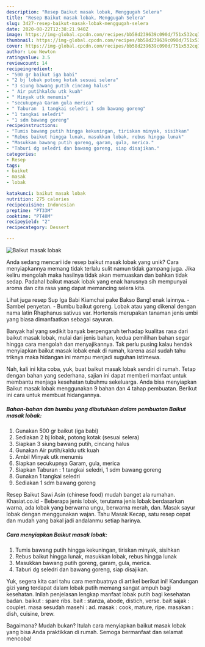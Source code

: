 ```yaml
---
description: "Resep Baikut masak lobak, Menggugah Selera"
title: "Resep Baikut masak lobak, Menggugah Selera"
slug: 3427-resep-baikut-masak-lobak-menggugah-selera
date: 2020-08-22T12:38:21.940Z
image: https://img-global.cpcdn.com/recipes/bb58d239639c090d/751x532cq70/baikut-masak-lobak-foto-resep-utama.jpg
thumbnail: https://img-global.cpcdn.com/recipes/bb58d239639c090d/751x532cq70/baikut-masak-lobak-foto-resep-utama.jpg
cover: https://img-global.cpcdn.com/recipes/bb58d239639c090d/751x532cq70/baikut-masak-lobak-foto-resep-utama.jpg
author: Lou Newton
ratingvalue: 3.5
reviewcount: 14
recipeingredient:
- "500 gr baikut iga babi"
- "2 bj lobak potong kotak sesuai selera"
- "3 siung bawang putih cincang halus"
- " Air putihkaldu utk kuah"
- " Minyak utk menumis"
- "secukupnya Garam gula merica"
- " Taburan  1 tangkai seledri 1 sdm bawang goreng"
- "1 tangkai seledri"
- "1 sdm bawang goreng"
recipeinstructions:
- "Tumis bawang putih hingga kekuningan, tiriskan minyak, sisihkan"
- "Rebus baikut hingga lunak, masukkan lobak, rebus hingga lunak"
- "Masukkan bawang putih goreng, garam, gula, merica."
- "Taburi dg seledri dan bawang goreng, siap disajikan."
categories:
- Resep
tags:
- baikut
- masak
- lobak

katakunci: baikut masak lobak 
nutrition: 275 calories
recipecuisine: Indonesian
preptime: "PT33M"
cooktime: "PT48M"
recipeyield: "2"
recipecategory: Dessert

---
```



![Baikut masak lobak](https://img-global.cpcdn.com/recipes/bb58d239639c090d/751x532cq70/baikut-masak-lobak-foto-resep-utama.jpg)

Anda sedang mencari ide resep baikut masak lobak yang unik? Cara menyiapkannya memang tidak terlalu sulit namun tidak gampang juga. Jika keliru mengolah maka hasilnya tidak akan memuaskan dan bahkan tidak sedap. Padahal baikut masak lobak yang enak harusnya sih mempunyai aroma dan cita rasa yang dapat memancing selera kita.

Lihat juga resep Sup Iga Babi Kiamchai pake Bakso Bang! enak lainnya. - Sambel penyetan. - Bumbu baikut goreng. Lobak atau yang dikenal dengan nama latin Rhaphanus sativus var. Hortensis merupakan tanaman jenis umbi yang biasa dimanfaatkan sebagai sayuran.

Banyak hal yang sedikit banyak berpengaruh terhadap kualitas rasa dari baikut masak lobak, mulai dari jenis bahan, kedua pemilihan bahan segar hingga cara mengolah dan menyajikannya. Tak perlu pusing kalau hendak menyiapkan baikut masak lobak enak di rumah, karena asal sudah tahu triknya maka hidangan ini mampu menjadi suguhan istimewa.


Nah, kali ini kita coba, yuk, buat baikut masak lobak sendiri di rumah. Tetap dengan bahan yang sederhana, sajian ini dapat memberi manfaat untuk membantu menjaga kesehatan tubuhmu sekeluarga. Anda bisa menyiapkan Baikut masak lobak menggunakan 9 bahan dan 4 tahap pembuatan. Berikut ini cara untuk membuat hidangannya.

<!--inarticleads1-->

##### Bahan-bahan dan bumbu yang dibutuhkan dalam pembuatan Baikut masak lobak:

1. Gunakan 500 gr baikut (iga babi)
1. Sediakan 2 bj lobak, potong kotak (sesuai selera)
1. Siapkan 3 siung bawang putih, cincang halus
1. Gunakan  Air putih/kaldu utk kuah
1. Ambil  Minyak utk menumis
1. Siapkan secukupnya Garam, gula, merica
1. Siapkan  Taburan : 1 tangkai seledri, 1 sdm bawang goreng
1. Gunakan 1 tangkai seledri
1. Sediakan 1 sdm bawang goreng


Resep Baikut Sawi Asin (chinese food) mudah banget ala rumahan. Khasiat.co.id - Beberapa jenis lobak, terutama jenis lobak berdasarkan warna, ada lobak yang berwarna ungu, berwarna merah, dan. Masak sayur lobak dengan menggunakan wajan. Tahu Masak Kecap, satu resep cepat dan mudah yang bakal jadi andalanmu setiap harinya. 

<!--inarticleads2-->

##### Cara menyiapkan Baikut masak lobak:

1. Tumis bawang putih hingga kekuningan, tiriskan minyak, sisihkan
1. Rebus baikut hingga lunak, masukkan lobak, rebus hingga lunak
1. Masukkan bawang putih goreng, garam, gula, merica.
1. Taburi dg seledri dan bawang goreng, siap disajikan.


Yuk, segera kita cari tahu cara membuatnya di artikel berikut ini! Kandungan gizi yang terdapat dalam lobak putih memang sangat ampuh bagi kesehatan. Inilah penjelasan lengkap manfaat lobak putih bagi kesehatan badan. baikut : spare ribs. bait : stanza, abode, distich, verse. bait sajak : couplet. masa sesudah masehi : ad. masak : cook, mature, ripe. masakan : dish, cuisine, brew. 

Bagaimana? Mudah bukan? Itulah cara menyiapkan baikut masak lobak yang bisa Anda praktikkan di rumah. Semoga bermanfaat dan selamat mencoba!
